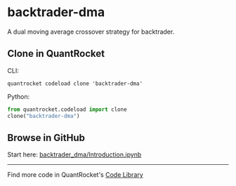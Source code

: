 # backtrader-dma

A dual moving average crossover strategy for backtrader.

## Clone in QuantRocket

CLI:

```shell
quantrocket codeload clone 'backtrader-dma'
```

Python:

```python
from quantrocket.codeload import clone
clone("backtrader-dma")
```

## Browse in GitHub

Start here: [backtrader_dma/Introduction.ipynb](backtrader_dma/Introduction.ipynb)

***

Find more code in QuantRocket's [Code Library](https://www.quantrocket.com/code/)
